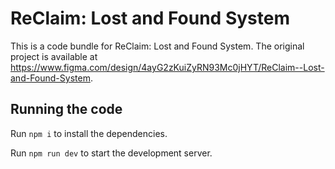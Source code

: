 
  # ReClaim: Lost and Found System

  This is a code bundle for ReClaim: Lost and Found System. The original project is available at https://www.figma.com/design/4ayG2zKuiZyRN93Mc0jHYT/ReClaim--Lost-and-Found-System.

  ## Running the code

  Run `npm i` to install the dependencies.

  Run `npm run dev` to start the development server.
  